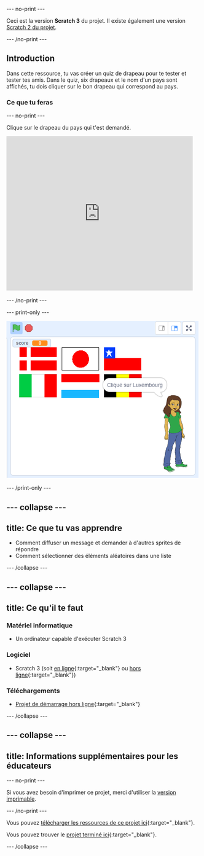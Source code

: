 --- no-print ---

Ceci est la version **Scratch 3** du projet. Il existe également une version [Scratch 2 du projet](https://projects.raspberrypi.org/fr-FR/projects/guess-the-flag-scratch2).

--- /no-print ---

## Introduction

Dans cette ressource, tu vas créer un quiz de drapeau pour te tester et tester tes amis. Dans le quiz, six drapeaux et le nom d'un pays sont affichés, tu dois cliquer sur le bon drapeau qui correspond au pays.

### Ce que tu feras

--- no-print ---

Clique sur le drapeau du pays qui t'est demandé.

<div class="scratch-preview">
  <iframe allowtransparency="true" width="485" height="402" src="https://scratch.mit.edu/projects/embed/550830603/?autostart=false" frameborder="0" scrolling="no"></iframe>
</div>

--- /no-print ---

--- print-only ---

![Jeu terminé](images/finished-game.png)

--- /print-only ---

--- collapse ---
---
title: Ce que tu vas apprendre
---

+ Comment diffuser un message et demander à d'autres sprites de répondre
+ Comment sélectionner des éléments aléatoires dans une liste

--- /collapse ---

--- collapse ---
---
title: Ce qu'il te faut
---

### Matériel informatique

+ Un ordinateur capable d'exécuter Scratch 3

### Logiciel

+ Scratch 3 (soit [en ligne](https://rpf.io/scratchon){:target="_blank"} ou [hors ligne](https://rpf.io/scratchoff){:target="_blank"})

### Téléchargements

+ [Projet de démarrage hors ligne](https://rpf.io/p/fr-FR/guess-the-flag-go){:target="_blank"}

--- /collapse ---

--- collapse ---
---
title: Informations supplémentaires pour les éducateurs
---

--- no-print ---

Si vous avez besoin d'imprimer ce projet, merci d'utiliser la [version imprimable](https://projects.raspberrypi.org/fr-FR/projects/guess-the-flag/print).

--- /no-print ---

Vous pouvez [télécharger les ressources de ce projet ici](https://rpf.io/p/fr-FR/guess-the-flag-go){:target="_blank"}.

Vous pouvez trouver le [projet terminé ici](https://rpf.io/p/fr-FR/guess-the-flag-get){:target="_blank"}.

--- /collapse ---
